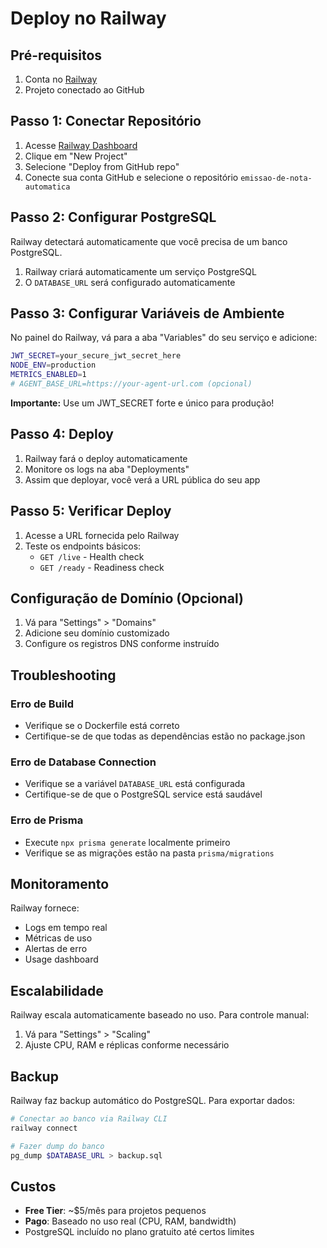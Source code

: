 # Deploy no Railway

## Pré-requisitos

1. Conta no [Railway](https://railway.app)
2. Projeto conectado ao GitHub

## Passo 1: Conectar Repositório

1. Acesse [Railway Dashboard](https://railway.app/dashboard)
2. Clique em "New Project"
3. Selecione "Deploy from GitHub repo"
4. Conecte sua conta GitHub e selecione o repositório `emissao-de-nota-automatica`

## Passo 2: Configurar PostgreSQL

Railway detectará automaticamente que você precisa de um banco PostgreSQL.

1. Railway criará automaticamente um serviço PostgreSQL
2. O `DATABASE_URL` será configurado automaticamente

## Passo 3: Configurar Variáveis de Ambiente

No painel do Railway, vá para a aba "Variables" do seu serviço e adicione:

```bash
JWT_SECRET=your_secure_jwt_secret_here
NODE_ENV=production
METRICS_ENABLED=1
# AGENT_BASE_URL=https://your-agent-url.com (opcional)
```

**Importante:** Use um JWT_SECRET forte e único para produção!

## Passo 4: Deploy

1. Railway fará o deploy automaticamente
2. Monitore os logs na aba "Deployments"
3. Assim que deployar, você verá a URL pública do seu app

## Passo 5: Verificar Deploy

1. Acesse a URL fornecida pelo Railway
2. Teste os endpoints básicos:
   - `GET /live` - Health check
   - `GET /ready` - Readiness check

## Configuração de Domínio (Opcional)

1. Vá para "Settings" > "Domains"
2. Adicione seu domínio customizado
3. Configure os registros DNS conforme instruído

## Troubleshooting

### Erro de Build
- Verifique se o Dockerfile está correto
- Certifique-se de que todas as dependências estão no package.json

### Erro de Database Connection
- Verifique se a variável `DATABASE_URL` está configurada
- Certifique-se de que o PostgreSQL service está saudável

### Erro de Prisma
- Execute `npx prisma generate` localmente primeiro
- Verifique se as migrações estão na pasta `prisma/migrations`

## Monitoramento

Railway fornece:
- Logs em tempo real
- Métricas de uso
- Alertas de erro
- Usage dashboard

## Escalabilidade

Railway escala automaticamente baseado no uso. Para controle manual:

1. Vá para "Settings" > "Scaling"
2. Ajuste CPU, RAM e réplicas conforme necessário

## Backup

Railway faz backup automático do PostgreSQL. Para exportar dados:

```bash
# Conectar ao banco via Railway CLI
railway connect

# Fazer dump do banco
pg_dump $DATABASE_URL > backup.sql
```

## Custos

- **Free Tier**: ~$5/mês para projetos pequenos
- **Pago**: Baseado no uso real (CPU, RAM, bandwidth)
- PostgreSQL incluído no plano gratuito até certos limites